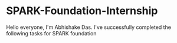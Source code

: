 # SPARK-Foundation-Internship
Hello everyone, I'm Abhishake Das. I've successfully completed the following tasks for SPARK foundation

